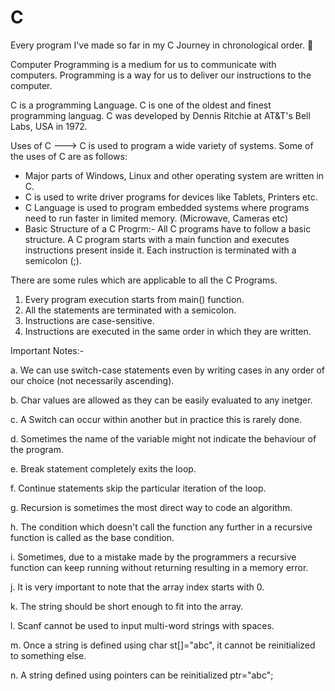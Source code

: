 # C
Every program I've made so far in my C Journey in chronological order. 🤞

Computer Programming is a medium for us to communicate with computers. Programming is a way for us to deliver our instructions to the computer.

C is a programming Language. C is one of the oldest and finest programming languag. C was developed by Dennis Ritchie at AT&T's Bell Labs, USA in 1972.

Uses of C ---> C is used to program a wide variety of systems. Some of the uses of C are as follows:

* Major parts of Windows, Linux and other operating system are written in C.
* C is used to write driver programs for devices like Tablets, Printers etc.
* C Language is used to program embedded systems where programs need to run faster in limited memory. (Microwave, Cameras etc)
* Basic Structure of a C Progrm:- All C programs have to follow a basic structure. A C program starts with a main function and executes instructions present inside it. Each instruction is terminated with a semicolon (;).

There are some rules which are applicable to all the C Programs.

1. Every program execution starts from main() function.
2. All the statements are terminated with a semicolon.
3. Instructions are case-sensitive.
4. Instructions are executed in the same order in which they are written.

Important Notes:-

a. We can use switch-case statements even by writing cases in any order of our choice (not necessarily ascending).

b. Char values are allowed as they can be easily evaluated to any inetger.

c. A Switch can occur within another but in practice this is rarely done.

d. Sometimes the name of the variable might not indicate the behaviour of the program.

e. Break statement completely exits the loop.

f. Continue statements skip the particular iteration of the loop.

g. Recursion is sometimes the most direct way to code an algorithm.

h. The condition which doesn't call the function any further in a recursive function is called as the base condition.

i. Sometimes, due to a mistake made by the programmers a recursive function can keep running without returning   resulting in a memory error.

j. It is very important to note that the array index starts with 0.

k. The string should be short enough to fit into the array.

l. Scanf cannot be used to input multi-word strings with spaces.

m. Once a string is defined using char st[]="abc", it cannot be reinitialized to something else.

n. A string defined using pointers can be reinitialized ptr="abc";
